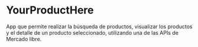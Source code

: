 # YourProductHere
App que permite realizar la búsqueda de productos, visualizar los productos y el detalle de un producto seleccionado, utilizando una de las APIs de Mercado libre.
